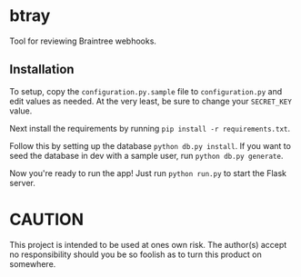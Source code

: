 # btray
Tool for reviewing Braintree webhooks.

## Installation

To setup, copy the `configuration.py.sample` file to `configuration.py` and edit values as needed. At the very least, be sure to change your `SECRET_KEY` value.

Next install the requirements by running `pip install -r requirements.txt`.

Follow this by setting up the database `python db.py install`. If you want to seed the database in dev with a sample user, run `python db.py generate`.

Now you're ready to run the app! Just run `python run.py` to start the Flask server.

# CAUTION

This project is intended to be used at ones own risk. The author(s) accept no responsibility should you be so foolish as to turn this product on somewhere.
